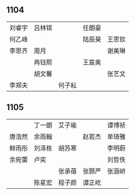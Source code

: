 ## 1104
|     |     |     |     |     |
| --- | --- | --- | --- | --- |
| 刘睿宇 | 吕林镔 |  | 任朗豪 |  |
| 何乙峰 |  |  | 陆辰昊 | 王思钦 |
| 李思齐 | 周月 |  |  | 谢美琳 |
|  | 冉钰熙 |  | 王宸奥 |  |
|  | 胡文馨 |  |  | 张艺文 |
| 李郑夫 |  | 何子耘 |  |  |

## 1105
|     |     |     |     |     |
| --- | --- | --- | --- | --- |
|  | 丁一朗 | 艾子瑜 |  | 谭博祯 |
| 唐浩然 | 余雨翰 |  | 赵若杰 | 单琦雅 |
| 鲜雨彤 | 刘泽栋 | 胡苏寒 |  | 李明蔚 |
| 余宛蕾 | 卢奕 |  |  | 刘哲佚 |
|  |  | 张承蓓 | 张颢严 | 张涵峤 |
|  | 陈星宏 | 程子颜 | 谭正屹 |  |

